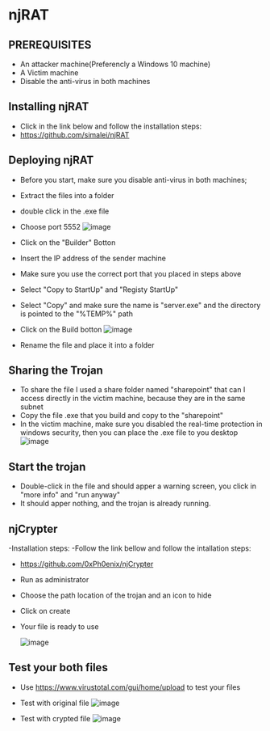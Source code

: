 # njRAT

## PREREQUISITES
- An attacker machine(Preferencly a Windows 10 machine)
- A Victim machine
- Disable the anti-virus in both machines

## Installing njRAT    
- Click in the link below and follow the installation steps:
- https://github.com/simalei/njRAT

## Deploying njRAT
- Before you start, make sure you disable anti-virus in both machines;
- Extract the files into a folder
- double click in the .exe file
- Choose port 5552
  ![image](https://github.com/gonresendes/njRAT/assets/145346794/8d727f95-8030-4623-a89a-c341c2e5cf64)

- Click on the "Builder" Botton
- Insert the IP address of the sender machine
- Make sure you use the correct port that you placed in steps above
- Select "Copy to StartUp" and "Registy StartUp"
- Select "Copy" and make sure the name is "server.exe" and the directory is pointed to the "%TEMP%" path
- Click on the Build botton
  ![image](https://github.com/gonresendes/njRAT/assets/145346794/dbc3427a-3eba-4709-861d-11365d39c3c8)

- Rename the file and place it into a folder

## Sharing the Trojan
- To share the file I used a share folder named "sharepoint" that can I access directly in the victim machine, because they are in the same subnet
- Copy the file .exe that you build and copy to the "sharepoint"
- In the victim machine, make sure you disabled the real-time protection in windows security, then you can place the .exe file to you desktop
  ![image](https://github.com/gonresendes/njRAT/assets/145346794/4deaaa68-fd51-4d4b-9720-7109c06e3abd)


## Start the trojan
- Double-click in the file and should apper a warning screen, you click in "more info" and "run anyway"
- It should apper nothing, and the trojan is already running.

## njCrypter
-Installation steps:
-Follow the link bellow and follow the intallation steps:
- https://github.com/0xPh0enix/njCrypter
- Run as administrator
- Choose the path location of the trojan and an icon to hide 
- Click on create
- Your file is ready to use
  
  ![image](https://github.com/gonresendes/njRAT/assets/145346794/fd91f609-dd0e-4da7-a429-96b85d29ee98)


## Test your both files
- Use https://www.virustotal.com/gui/home/upload to test your files
  
- Test with original file
  ![image](https://github.com/gonresendes/njRAT/assets/145346794/96025737-46d0-4a00-abc9-c3bfbf3838da)

- Test with crypted file
  ![image](https://github.com/gonresendes/njRAT/assets/145346794/3d094e1b-8249-43a7-900a-67a3d2a39588)


